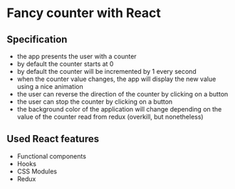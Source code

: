# Fancy counter with React

## Specification

- the app presents the user with a counter
- by default the counter starts at 0
- by default the counter will be incremented by 1 every second
- when the counter value changes, the app will display the new value using a nice animation
- the user can reverse the direction of the counter by clicking on a button
- the user can stop the counter by clicking on a button
- the background color of the application will change depending on the value of the counter read from redux (overkill, but nonetheless)

## Used React features

- Functional components
- Hooks
- CSS Modules
- Redux

